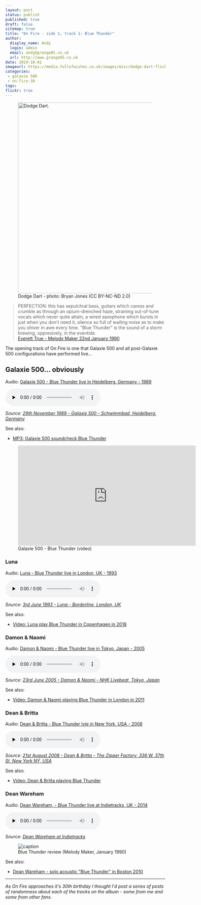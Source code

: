 ```yaml
---
layout: post
status: publish
published: true
draft: false
sitemap: true
title: "On Fire - side 1, track 1: Blue Thunder"
author:
  display_name: Andy
  login: admin
  email: andy@grange85.co.uk
  url: http://www.grange85.co.uk
date: 2019-10-01
imageurl: https://media.fullofwishes.co.uk/images/misc/dodge-dart-flickr-bwjones-15644385349.jpg
categories:
 - galaxie 500
 - on-fire-30
tags:
flickr: true
---
```

<figure class="caption aligncenter"><a data-flickr-embed="true"  href="https://www.flickr.com/photos/bwjones/15644385349/in/faves-78462059@N00/" title="Dodge Dart."><img src="https://live.staticflickr.com/5616/15644385349_f18d6f7111_c.jpg" width="800" height="600" alt="Dodge Dart."></a><figcaption class="caption-text">Dodge Dart - photo: Bryan Jones (CC BY-NC-ND 2.0)</figcaption></figure>
<blockquote>PERFECTION: this has sepulchral bass, guitars which caress and crumble as through an opium-drenched haze, straining out-of-tune vocals which never quite attain, a wired saxophone which bursts in just when you don't need it, silence so full of wailing noise as to make you shiver in awe every time. "Blue Thunder" is the sound of a storm brewing, oppresively, in the eventide.
<footer><a href="https://media.fullofwishes.co.uk/01-galaxie_500/pictures/1990-01-22-everett-true-reviews-blue-thunder.jpg">Everett True - Melody Maker 22nd January 1990</a></footer>
</blockquote>

The opening track of On Fire is one that Galaxie 500 and all post-Galaxie 500 configurations have performed live...


## Galaxie 500... obviously
<div class="well">
  <p class="audio">Audio: <a href="https://media.fullofwishes.co.uk/01-galaxie_500/audio/galaxie-500-heidelberg-1989-11-29-blue-thunder.mp3"> Galaxie 500 - Blue Thunder live in Heidelberg, Germany - 1989</a></p>
  <audio controls="controls" preload="none" src="https://media.fullofwishes.co.uk/01-galaxie_500/audio/galaxie-500-heidelberg-1989-11-29-blue-thunder.mp3"></audio>
  <p class="source small text-right"><em>Source: <a href="/database/galaxie-500/shows/1989/1989-11-29-galaxie-500-schwimmbad-heidelberg-germany/">
29th November 1989 - Galaxie 500 - Schwimmbad, Heidelberg, Germany
</a></em></p>
</div>

See also:
 - <a href="/2008/05/24/mp3-galaxie-500-soundcheck-blue-thunder/">MP3: Galaxie 500 soundcheck Blue Thunder</a>

<figure class="caption aligncenter"><iframe width="560" height="315" src="https://www.youtube.com/embed/lc3kxjy2GNk" frameborder="0" allowfullscreen></iframe><figcaption class="caption-text">Galaxie 500 - Blue Thunder (video)</figcaption></figure>

### Luna

<div class="well">
  <p class="audio">Audio: <a href="https://media.fullofwishes.co.uk/02-luna/audio/1993-06-03-luna-borderline-london-uk/07-luna-blue-thunder.mp3">Luna - Blue Thunder live in London, UK - 1993</a></p>
  <audio controls="controls" preload="none" src="https://media.fullofwishes.co.uk/02-luna/audio/1993-06-03-luna-borderline-london-uk/07-luna-blue-thunder.mp3"></audio>
  <p class="source small text-right"><em>Source: <a href="/database/luna/shows/1993/1993-06-03-luna-borderline-london-uk/">3rd June 1993 - Luna - Borderline, London, UK</a></em></p>
</div>

See also:
 - <a href="https://youtu.be/axyegzAgvQc">Video: Luna play Blue Thunder in Copenhagen in 2018</a>


### Damon & Naomi

<div class="well">
  <p class="audio">Audio: <a href="https://media.fullofwishes.co.uk/03-damon_and_naomi/audio/2005-06-23-nhk-505-studio-tokyo-japan-blue-thunder.mp3">Damon & Naomi - Blue Thunder live in Tokyo, Japan - 2005</a></p>
  <audio controls="controls" preload="none" src="https://media.fullofwishes.co.uk/03-damon_and_naomi/audio/2005-06-23-nhk-505-studio-tokyo-japan-blue-thunder.mp3"></audio>
  <p class="source small text-right"><em>Source: <a href="/database/damon-and-naomi/shows/2005/2005-06-23-damon-naomi-nhk-livebeat-tokyo-japan/">23rd June 2005 - Damon & Naomi - NHK Livebeat, Tokyo, Japan</a></em></p>
</div>

See also:
- <a href="https://youtu.be/N4daKca_wO4">Video: Damon & Naomi playing Blue Thunder in London in 2011</a>

### Dean & Britta

<div class="well">
  <p class="audio">Audio: <a href="https://media.fullofwishes.co.uk/07-dean_and_britta/audio/2008-08-21-zipper-factory-new-york-ny-usa-blue-thunder.mp3">Dean & Britta - Blue Thunder lvie in New York, USA - 2008</a></p>
  <audio controls="controls" preload="none" src="https://media.fullofwishes.co.uk/07-dean_and_britta/audio/2008-08-21-zipper-factory-new-york-ny-usa-blue-thunder.mp3"></audio>
  <p class="source small text-right"><em>Source: <a href="/database/dean-and-britta/shows/2008/2008-08-21-dean-britta-the-zipper-factory-336-w-37th-st-new-york-ny-usa/">21st August 2008 - Dean & Britta - The Zipper Factory, 336 W. 37th St, New York NY, USA</a></em></p>
</div>

See also:
 - <a href="/2019/04/11/dean-and-britta-blue-thunder-fingerprints/">Video: Dean & Britta playing Blue Thunder</a>

### Dean Wareham

<div class="well">
  <p class="audio">Audio: <a href="http://media.fullofwishes.co.uk/05-dean_wareham/audio/dean-wareham-2014-07-26-indietracks-uk/09-dean-wareham-blue-thunder.mp3">Dean Wareham, - Blue Thunder live at Indietracks, UK - 2014</a></p>
  <audio controls="controls" preload="none" src="http://media.fullofwishes.co.uk/05-dean_wareham/audio/dean-wareham-2014-07-26-indietracks-uk/09-dean-wareham-blue-thunder.mp3"></audio>
  <p class="source small text-right"><em>Source: <a href="https://media.fullofwishes.co.uk/05-dean_wareham/audio/dean-wareham-2014-07-26-indietracks-uk/">Dean Wareham at Indietracks</a></em></p>
</div>

<figure class="caption aligncenter"><img src="https://media.fullofwishes.co.uk/01-galaxie_500/pictures/1990022_MM_ET_Blue-Thunder.jpg" alt="caption" /><figcaption class="caption-text">Blue Thunder review (Melody Maker, January 1990)</figcaption></figure>

See also:
 - <a href="https://youtu.be/uyi0M2hGjqA">Dean Wareham - solo acoustic "Blue Thunder" in Boston 2010</a>

---

_As On Fire approaches it's 30th birthday I thought I'd post a series of posts of randomness about each of the tracks on the album - some from me and some from other fans._